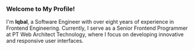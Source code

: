 ### Welcome to My Profile!

I'm **Iqbal**, a Software Engineer with over eight years of experience in Frontend Engineering. Currently, I serve as a Senior Frontend Programmer at PT Web Architect Technology, where I focus on developing innovative and responsive user interfaces.

<!--
**iqbalwahyudipratama/iqbalwahyudipratama** is a ✨ _special_ ✨ repository because its `README.md` (this file) appears on your GitHub profile.

Here are some ideas to get you started:

- 🔭 I’m currently working on ...
- 🌱 I’m currently learning ...
- 👯 I’m looking to collaborate on ...
- 🤔 I’m looking for help with ...
- 💬 Ask me about ...
- 📫 How to reach me: ...
- 😄 Pronouns: ...
- ⚡ Fun fact: ...
-->
